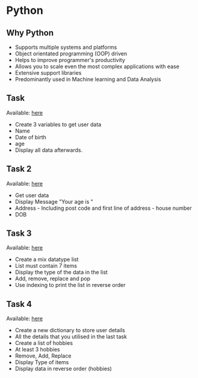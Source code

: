 # Python

## Why Python

- Supports multiple systems and platforms
- Object orientated programming (OOP) driven
- Helps to improve programmer's productivity
- Allows you to scale even the most complex applications with ease
- Extensive support libraries
- Predominantly used in Machine learning and Data Analysis

## Task

Available: [here](https://github.com/deviljin112/Python-Task-1)

- Create 3 variables to get user data
- Name
- Date of birth
- age
- Display all data afterwards.

## Task 2

Available: [here](https://github.com/deviljin112/Python-Task-2)

- Get user data
- Display Message "Your age is "
- Address - Including post code and first line of address - house number
- DOB

## Task 3

Available: [here](https://github.com/deviljin112/Python-Task-3)

- Create a mix datatype list
- List must contain 7 items
- Display the type of the data in the list
- Add, remove, replace and pop
- Use indexing to print the list in reverse order

## Task 4

Available: [here](https://github.com/deviljin112/Python-Task-4)

- Create a new dictionary to store user details
- All the details that you utilised in the last task
- Create a list of hobbies
- At least 3 hobbies
- Remove, Add, Replace
- Display Type of items
- Display data in reverse order (hobbies)
